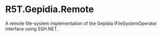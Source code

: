 # R5T.Gepidia.Remote
A remote file-system implementation of the Gepidia IFileSystemOperator interface using SSH.NET.
